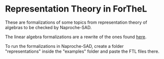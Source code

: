 # Representation Theory in ForTheL
These are formalizations of some topics from representation theory of algebras to be checked by Naproche-SAD.

The linear algebra formalizations are a rewrite of the ones found [here](../linear_algebra_ftl).

To run the formalizations in Naproche-SAD, create a folder "representations" inside the "examples" folder and paste the FTL files there.
